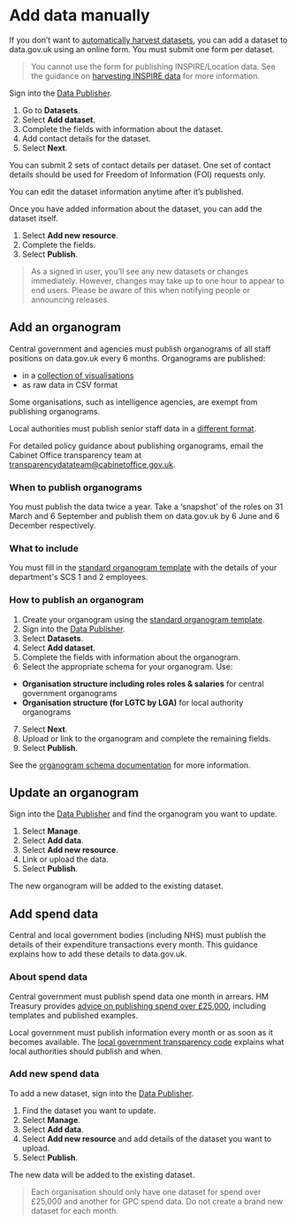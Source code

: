 # Add data manually

If you don’t want to [automatically harvest datasets](../harvest_data), you can add a dataset to data.gov.uk using an online form. You must submit one form per dataset.

>You cannot use the form for publishing INSPIRE/Location data. See the guidance on [harvesting INSPIRE data](../inspire) for more information.

Sign into the [Data Publisher](https://ckan.publishing.service.gov.uk/).

1. Go to **Datasets**.
1. Select **Add dataset**.
1. Complete the fields with information about the dataset.
1. Add contact details for the dataset.
1. Select **Next**.

You can submit 2 sets of contact details per dataset. One set of contact details should be used for Freedom of Information (FOI) requests only.

You can edit the dataset information anytime after it’s published.

Once you have added information about the dataset, you can add the dataset itself.

1. Select **Add new resource**.
1. Complete the fields.
1. Select **Publish**.

>As a signed in user, you’ll see any new datasets or changes immediately. However, changes may take up to one hour to appear to end users. Please be aware of this when notifying people or announcing releases.

## Add an organogram

Central government and agencies must publish organograms of all staff positions on data.gov.uk every 6 months. Organograms are published:

* in a [collection of visualisations](https://data.gov.uk/search?q=organogram)
* as raw data in CSV format

Some organisations, such as intelligence agencies, are exempt from publishing organograms.

Local authorities must publish senior staff data in a [different format](http://schemas.opendata.esd.org.uk/OrganisationStructure).

For detailed policy guidance about publishing organograms, email the Cabinet Office transparency team at transparencydatateam@cabinetoffice.gov.uk.

### When to publish organograms

You must publish the data twice a year. Take a ‘snapshot’ of the roles on 31 March and 6 September and publish them on data.gov.uk by 6 June and 6 December respectively.

### What to include

You must fill in the [standard organogram template](https://ckan.publishing.service.gov.uk/publisher-files/Blank_Organogram_Template_latest.xls) with the details of your department's SCS 1 and 2 employees.

### How to publish an organogram

1. Create your organogram using the [standard organogram template](https://ckan.publishing.service.gov.uk/publisher-files/Blank_Organogram_Template_latest.xls).
2. Sign into the [Data Publisher](https://ckan.publishing.service.gov.uk/).
3. Select **Datasets**.
4. Select **Add dataset**.
5. Complete the fields with information about the organogram.
6. Select the appropriate schema for your organogram. Use:
  * **Organisation structure including roles roles & salaries** for central government organograms
  * **Organisation structure (for LGTC by LGA)** for local authority organograms
7. Select **Next**.
8. Upload or link to the organogram and complete the remaining fields.
9. Select **Publish**.

See the [organogram schema documentation](https://github.com/datagovuk/schemas/tree/master/organogram) for more information.  

## Update an organogram

Sign into the [Data Publisher](https://ckan.publishing.service.gov.uk/) and find the organogram you want to update.

1. Select **Manage**.
1. Select **Add data**.
1. Select **Add new resource**.  
1. Link or upload the data.
1. Select **Publish**.

The new organogram will be added to the existing dataset.

## Add spend data

Central and local government bodies (including NHS) must publish the details of their expenditure transactions every month. This guidance explains how to add these details to data.gov.uk.

### About spend data

Central government must publish spend data one month in arrears. HM Treasury provides [advice on publishing spend over £25,000](https://www.gov.uk/government/publications/guidance-for-publishing-spend-over-25000), including templates and published examples.

Local government must publish information every month or as soon as it becomes available. The [local government transparency code](https://www.gov.uk/government/publications/local-government-transparency-code-2015) explains what local authorities should publish and when.  

### Add new spend data

To add a new dataset, sign into the [Data Publisher](https://ckan.publishing.service.gov.uk/).  

1. Find the dataset you want to update.
1. Select **Manage**.
1. Select **Add data**.
1. Select **Add new resource** and add details of the dataset you want to upload.
1. Select **Publish**.

The new data will be added to the existing dataset.

>Each organisation should only have one dataset for spend over £25,000 and another for GPC spend data. Do not create a brand new dataset for each month.
